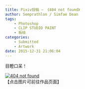```yaml
---
title: Pixiv投稿 – 《404 not found》
author: Semprathlon / Simfae Dean
tags:
	- Photoshop
	- CLIP STUDIO PAINT
	- 板绘
categories:
	- Submitted
	- Artwork
date: 2015-12-31 21:06:04
---
```

目瞪口呆！

[![404 not found](__ASSETS_HOST_NAME__/2015/12/151205-copy.png)](http://www.pixiv.net/member_illust.php?mode=medium&illust_id=54357280)   
【点击图片可前往作品页面】
